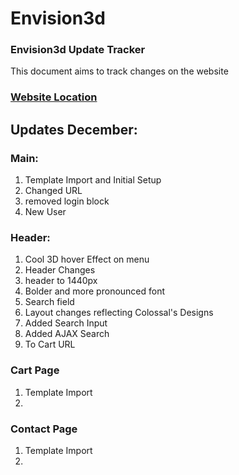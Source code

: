 # Envision3d
### Envision3d Update Tracker
This document aims to track changes on the website

### [Website Location](https://cravingclicks.dev/Envision3d/ "Track Changes")


## Updates December:

### Main:
1. Template Import and Initial Setup
2. Changed URL
3. removed login block
4. New User

### Header:
1. Cool 3D hover Effect on menu
2. Header Changes
3. header to 1440px
4. Bolder and more pronounced font
5. Search field
6. Layout changes reflecting Colossal's Designs
7. Added Search Input
8. Added AJAX Search
9. To Cart URL

### Cart Page
1. Template Import
2. 

### Contact Page
1. Template Import
2. 


